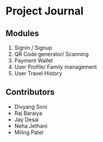 # Project Journal

## Modules
1. Signin / Signup
2. QR Code generator/ Scanning
3. Payment Wallet
4. User Profile/ Family management
5. User Travel History

## Contributors
* Divyang Soni
* Raj Baraiya
* Jay Desai
* Neha Jethani
* Miling Patel
